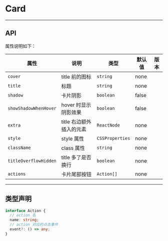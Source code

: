 # Card

---

## API

属性说明如下：

| 属性                  | 说明                     | 类型            | 默认值 | 版本 |
| --------------------- | ------------------------ | --------------- | ------ | ---- |
| `cover`               | title 前的图标           | `string`        | none   |      |
| `title`               | 标题                     | `string`        | none   |      |
| `shadow`              | 卡片阴影                 | `boolean`       | false  |      |
| `showShadowWhenHover` | hover 时显示阴影效果     | `boolean`       | false  |      |
| `extra`               | title 右边额外插入的元素 | `ReactNode`     | none   |      |
| `style`               | style 属性               | `CSSProperties` | none   |      |
| `className`           | class 属性               | `string`        | none   |      |
| `titleOverflowHidden` | title 多了是否换行       | `boolean`       | none   |      |
| `actions`             | 卡片尾部按钮             | `Action[]`      | none   |      |

---

## 类型声明

```ts
interface Action {
  // action 名
  name: string;
  // action 对应的点击事件
  event?: () => any;
}
```
